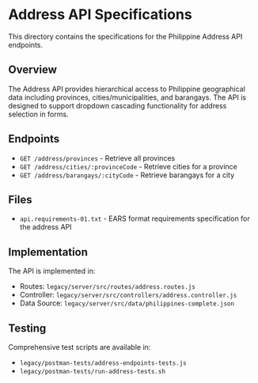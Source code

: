 # Address API Specifications

This directory contains the specifications for the Philippine Address API endpoints.

## Overview

The Address API provides hierarchical access to Philippine geographical data including provinces, cities/municipalities, and barangays. The API is designed to support dropdown cascading functionality for address selection in forms.

## Endpoints

- `GET /address/provinces` - Retrieve all provinces
- `GET /address/cities/:provinceCode` - Retrieve cities for a province  
- `GET /address/barangays/:cityCode` - Retrieve barangays for a city

## Files

- `api.requirements-01.txt` - EARS format requirements specification for the address API

## Implementation

The API is implemented in:
- Routes: `legacy/server/src/routes/address.routes.js`
- Controller: `legacy/server/src/controllers/address.controller.js`
- Data Source: `legacy/server/src/data/philippines-complete.json`

## Testing

Comprehensive test scripts are available in:
- `legacy/postman-tests/address-endpoints-tests.js`
- `legacy/postman-tests/run-address-tests.sh`